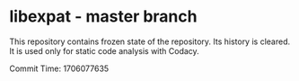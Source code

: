 # libexpat - master branch

This repository contains frozen state of the repository.
Its history is cleared. It is used only for static code
analysis with Codacy.

Commit Time: 1706077635